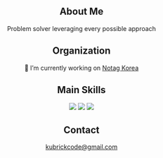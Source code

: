 <p>
  <h2 align=center>
    About Me
  </h2>
  <div align=center>
    Problem solver leveraging every possible approach
  </div>
</p>

<p>
  <h2 align=center>
    Organization
  </h2>
  <div align=center>
    🔭 I’m currently working on <a href="https://github.com/notaggroup" target="_blank">Notag Korea</a>
  </div>
</p>


<p>
  <h2 align=center>
    Main Skills
  </h2>
  <div align=center>
    <img src="https://img.shields.io/badge/TypeScript-3178C6?style=flat-square&logo=TypeScript&logoColor=white"/>
    <img src="https://img.shields.io/badge/Go-00ADD8?style=flat-square&logo=Go&logoColor=white"/>
    <img src="https://img.shields.io/badge/GraphQL-E10098?style=flat-square&logo=GraphQL&logoColor=white"/>
  </div>
</p>

<p>
  <h2 align=center>Contact</h2>
  <div align=center>
    <a href="kubrickcode@gmail.com" target="_blank">kubrickcode@gmail.com</a>
  </div>
</p>
